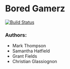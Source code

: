 # Bored Gamerz
[![Build Status](https://travis-ci.com/TechtonicAcademy/capstone-project-team-b-bravo-bunch-boredgamerzzz.svg?token=q3esn5UHqsxEusyXz7j6&branch=AVBBB-1-Login)](https://travis-ci.com/TechtonicAcademy/capstone-project-team-b-bravo-bunch-boredgamerzzz)
### Authors: 
* Mark Thompson
* Samantha Hatfield
* Grant Fields
* Christian Glassiognon

